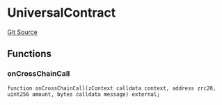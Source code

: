 # UniversalContract
[Git Source](https://github.com/zeta-chain/protocol-contracts/blob/eda1e9957411dee4fdf871d69a9caaa035de8918/contracts/zevm/interfaces/UniversalContract.sol)


## Functions
### onCrossChainCall


```solidity
function onCrossChainCall(zContext calldata context, address zrc20, uint256 amount, bytes calldata message) external;
```

